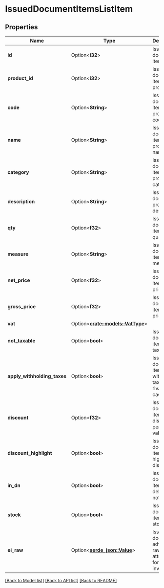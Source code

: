 # IssuedDocumentItemsListItem

## Properties

Name | Type | Description | Notes
------------ | ------------- | ------------- | -------------
**id** | Option<**i32**> | Issued document item id | [optional]
**product_id** | Option<**i32**> | Issued document item product id | [optional]
**code** | Option<**String**> | Issued document item product code | [optional]
**name** | Option<**String**> | Issued document item product name | [optional]
**category** | Option<**String**> | Issued document item product category | [optional]
**description** | Option<**String**> | Issued document product description | [optional]
**qty** | Option<**f32**> | Issued document item quantity | [optional]
**measure** | Option<**String**> | Issued document item measure | [optional]
**net_price** | Option<**f32**> | Issued document item net price | [optional]
**gross_price** | Option<**f32**> | Issued document item gross price | [optional]
**vat** | Option<[**crate::models::VatType**](VatType.md)> |  | [optional]
**not_taxable** | Option<**bool**> | Issued document item is not taxable | [optional]
**apply_withholding_taxes** | Option<**bool**> | Issued document item apply withholding taxes, rivalsa and cassa | [optional]
**discount** | Option<**f32**> | Issued document item discount percentual value | [optional]
**discount_highlight** | Option<**bool**> | Issued document item highlight discount | [optional]
**in_dn** | Option<**bool**> | Issued document item add in delivery note | [optional]
**stock** | Option<**bool**> | Issued document item move stock | [optional]
**ei_raw** | Option<[**serde_json::Value**](.md)> | Issued document advanced raw attributes for e-invoices | [optional]

[[Back to Model list]](../README.md#documentation-for-models) [[Back to API list]](../README.md#documentation-for-api-endpoints) [[Back to README]](../README.md)


